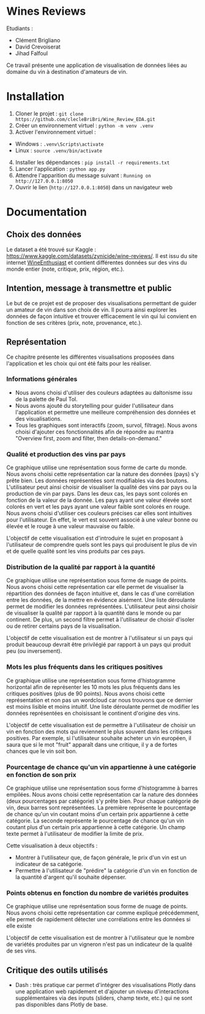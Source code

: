 # Wines Reviews
Etudiants :
- Clément Brigliano
- David Crevoiserat
- Jihad Falfoul

Ce travail présente une application de visualisation de données liées au domaine du vin à destination d'amateurs de vin. 

# Installation
1. Cloner le projet : `git clone https://github.com/clecleBriBri/Wine_Review_EDA.git`
2. Créer un environnement virtuel : `python -m venv .venv`
3. Activer l'environnement virtuel :
- Windows : `.venv\Scripts\activate`
- Linux : `source .venv/bin/activate`
4. Installer les dépendances : `pip install -r requirements.txt`
5. Lancer l'application : `python app.py`
6. Attendre l'apparition du message suivant : `Running on http://127.0.0.1:8050`
7. Ouvrir le lien (`http://127.0.0.1:8050`) dans un navigateur web

# Documentation
## Choix des données
Le dataset a été trouvé sur Kaggle : https://www.kaggle.com/datasets/zynicide/wine-reviews/. Il est issu du site internet [WineEnthusiast](https://www.wineenthusiast.com/) et contient différentes données sur des vins du monde entier (note, critique, prix, région, etc.).

## Intention, message à transmettre et public
Le but de ce projet est de proposer des visualisations permettant de guider un amateur de vin dans son choix de vin. Il pourra ainsi explorer les données de façon intuitive et trouver efficacement le vin qui lui convient en fonction de ses critères (prix, note, provenance, etc.).

## Représentation
Ce chapitre présente les différentes visualisations proposées dans l'application et les choix qui ont été faits pour les réaliser.

### Informations générales
- Nous avons choisi d'utiliser des couleurs adaptées au daltonisme issu de la palette de Paul Tol.
- Nous avons ajouté du storytelling pour guider l'utilisateur dans l'application et permettre une meilleure compréhension des données et des visualisations.
- Tous les graphiques sont interactifs (zoom, survol, filtrage). Nous avons choisi d'ajouter ces fonctionnalités afin de répondre au mantra "Overview first, zoom and filter, then details-on-demand."

### Qualité et production des vins par pays
Ce graphique utilise une représentation sous forme de carte du monde. Nous avons choisi cette représentation car la nature des données (pays) s'y prête bien. 
Les données représentées sont modifiables via des boutons. L'utilisateur peut ainsi choisir de visualiser la qualité des vins par pays ou la production de vin par pays.
Dans les deux cas, les pays sont colorés en fonction de la valeur de la donnée. Les pays ayant une valeur élevée sont colorés en vert et les pays ayant une valeur faible sont colorés en rouge. 
Nous avons choisi d'utiliser ces couleurs précises car elles sont intuitives pour l'utilisateur. En effet, le vert est souvent associé à une valeur bonne ou élevée et le rouge à une valeur mauvaise ou faible.

L'objectif de cette visualisation est d'introduire le sujet en proposant à l'utilisateur de comprendre quels sont les pays qui produisent le plus de vin et de quelle qualité sont les vins produits par ces pays.

### Distribution de la qualité par rapport à la quantité
Ce graphique utilise une représentation sous forme de nuage de points. Nous avons choisi cette représentation car elle permet de visualiser la répartition des données de façon intuitive et, dans le cas d'une corrélation entre les données, de la mettre en évidence aisément. Une liste déroulante permet de modifier les données représentées. L'utilisateur peut ainsi choisir de visualiser la qualité par rapport à la quantité dans le monde ou par continent. De plus, un second filtre permet à l'utilisateur de choisir d'isoler ou de retirer certains pays de la visualisation.

L'objectif de cette visualisation est de montrer à l'utilisateur si un pays qui produit beaucoup devrait être privilégié par rapport à un pays qui produit peu (ou inversement).

### Mots les plus fréquents dans les critiques positives
Ce graphique utilise une représentation sous forme d'histogramme horizontal afin de représenter les 10 mots les plus fréquents dans les critiques positives (plus de 90 points). Nous avons choisi cette représentation et non pas un wordcloud car nous trouvons que ce dernier est moins lisible et moins intuitif. Une liste déroulante permet de modifier les données représentées en choisissant le continent d'origine des vins.

L'objectif de cette visualisation est de permettre à l'utilisateur de choisir un vin en fonction des mots qui reviennent le plus souvent dans les critiques positives. Par exemple, si l'utilisateur souhaite acheter un vin européen, il saura que si le mot "fruit" apparaît dans une critique, il y a de fortes chances que le vin soit bon.

### Pourcentage de chance qu'un vin appartienne à une catégorie en fonction de son prix
Ce graphique utilise une représentation sous forme d'histogramme à barres empilées. Nous avons choisi cette représentation car la nature des données (deux pourcentages par catégorie) s'y prête bien. Pour chaque catégorie de vin, deux barres sont représentées. La première représente le pourcentage de chance qu'un vin coutant moins d'un certain prix appartienne à cette catégorie. La seconde représente le pourcentage de chance qu'un vin coutant plus d'un certain prix appartienne à cette catégorie. Un champ texte permet à l'utilisateur de modifier la limite de prix.

Cette visualisation à deux objectifs :
- Montrer à l'utilisateur que, de façon générale, le prix d'un vin est un indicateur de sa catégorie.
- Permettre à l'utilisateur de "prédire" la catégorie d'un vin en fonction de la quantité d'argent qu'il souhaite dépenser.

### Points obtenus en fonction du nombre de variétés produites
Ce graphique utilise une représentation sous forme de nuage de points. Nous avons choisi cette représentation car comme expliqué précédemment, elle permet de rapidement détecter une corrélations entre les données si elle existe

L'objectif de cette visualisation est de montrer à l'utilisateur que le nombre de variétés produites par un vigneron n'est pas un indicateur de la qualité de ses vins.

## Critique des outils utilisés
- Dash : très pratique car permet d'intégrer des visualisations Plotly dans une application web rapidement et d'ajouter un niveau d'interactions supplémentaires via des inputs (sliders, champ texte, etc.) qui ne sont pas disponibles dans Plotly de base.